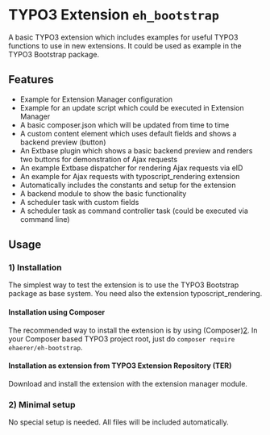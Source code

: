 # TYPO3 Extension ``eh_bootstrap`` 

A basic TYPO3 extension which includes examples for useful TYPO3 functions to use in new extensions.
It could be used as example in the TYPO3 Bootstrap package.

## Features

 - Example for Extension Manager configuration
 - Example for an update script which could be executed in Extension Manager
 - A basic composer.json which will be updated from time to time
 - A custom content element which uses default fields and shows a backend preview (button)
 - An Extbase plugin which shows a basic backend preview and renders two buttons for demonstration of Ajax requests
 - An example Extbase dispatcher for rendering Ajax requests via eID
 - An example for Ajax requests with typoscript_rendering extension
 - Automatically includes the constants and setup for the extension
 - A backend module to show the basic functionality
 - A scheduler task with custom fields
 - A scheduler task as command controller task (could be executed via command line)

## Usage


### 1) Installation

The simplest way to test the extension is to use the TYPO3 Bootstrap package as base system.
You need also the extension typoscript_rendering.

#### Installation using Composer

The recommended way to install the extension is by using (Composer)[2]. In your Composer based TYPO3 project root, just do `composer require ehaerer/eh-bootstrap`. 

#### Installation as extension from TYPO3 Extension Repository (TER)

Download and install the extension with the extension manager module.

### 2) Minimal setup

No special setup is needed. All files will be included automatically.



[1]: https://docs.typo3.org/typo3cms/extensions/news/
[2]: https://getcomposer.org/